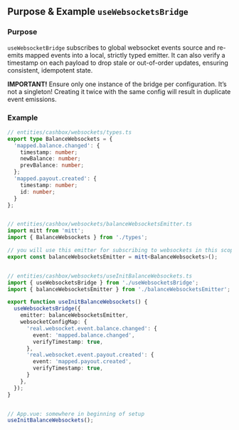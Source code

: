 ## Purpose & Example `useWebsocketsBridge`

### Purpose

`useWebsocketBridge` subscribes to global websocket events source and re-emits mapped events into a local, strictly typed emitter. It can also verify a timestamp on each payload to drop stale or out-of-order updates, ensuring consistent, idempotent state.

__IMPORTANT!__ Ensure only one instance of the bridge per configuration. It’s not a singleton! Creating it twice with the same config will result in duplicate event emissions.

### Example

```typescript
// entities/cashbox/websockets/types.ts
export type BalanceWebsockets = {
  'mapped.balance.changed': {
    timestamp: number;
    newBalance: number;
    prevBalance: number;
  };
  'mapped.payout.created': {
    timestamp: number;
    id: number;
  }
};


// entities/cashbox/websockets/balanceWebsocketsEmitter.ts
import mitt from 'mitt';
import { BalanceWebsockets } from './types';

// you will use this emitter for subscribing to websockets in this scope
export const balanceWebsocketsEmitter = mitt<BalanceWebsockets>();


// entities/cashbox/websockets/useInitBalanceWebsockets.ts
import { useWebsocketsBridge } from './useWebsocketsBridge';
import { balanceWebsocketsEmitter } from './balanceWebsocketsEmitter';

export function useInitBalanceWebsockets() {
  useWebsocketsBridge({
    emitter: balanceWebsocketsEmitter,
    websocketConfigMap: {
      'real.websocket.event.balance.changed': {
        event: 'mapped.balance.changed',
        verifyTimestamp: true,
      },
      'real.websocket.event.payout.created': {
        event: 'mapped.payout.created',
        verifyTimestamp: true,
      }
    },
  });
}


// App.vue: somewhere in beginning of setup
useInitBalanceWebsockets();
```